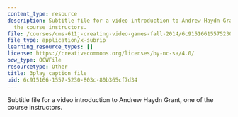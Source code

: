 ```yaml
---
content_type: resource
description: Subtitle file for a video introduction to Andrew Haydn Grant, one of
  the course instructors.
file: /courses/cms-611j-creating-video-games-fall-2014/6c91516615575230803c80b365cf7d34_8TPJUR378f0.vtt
file_type: application/x-subrip
learning_resource_types: []
license: https://creativecommons.org/licenses/by-nc-sa/4.0/
ocw_type: OCWFile
resourcetype: Other
title: 3play caption file
uid: 6c915166-1557-5230-803c-80b365cf7d34
---
```

Subtitle file for a video introduction to Andrew Haydn Grant, one of the course instructors.